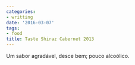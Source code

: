 ```yaml
---
categories:
- writting
date: '2016-03-07'
tags:
- food
title: Taste Shiraz Cabernet 2013
---
```


Um sabor agradável, desce bem; pouco alcoólico.